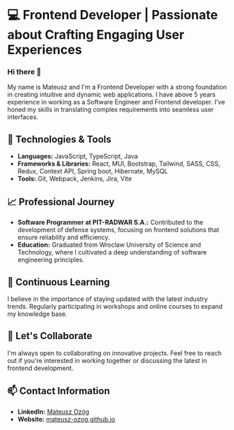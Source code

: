 # 💻 Frontend Developer | Passionate about Crafting Engaging User Experiences

### Hi there 👋
My name is Mateusz and I'm a Frontend Developer with a strong foundation in creating intuitive and dynamic web applications. I have above 5 years experience in working as a Software Engineer and Frontend developer. I've honed my skills in translating complex requirements into seamless user interfaces.

## 🔧 Technologies & Tools

- **Languages:** JavaScript, TypeScript, Java
- **Frameworks & Libraries:** React, MUI, Bootstrap, Tailwind, SASS, CSS, Redux, Context API, Spring boot, Hibernate, MySQL
- **Tools:** Git, Webpack, Jenkins, Jira, Vite

## 📈 Professional Journey

- **Software Programmer at PIT-RADWAR S.A.:** Contributed to the development of defense systems, focusing on frontend solutions that ensure reliability and efficiency.
- **Education:** Graduated from Wroclaw University of Science and Technology, where I cultivated a deep understanding of software engineering principles.

## 🌱 Continuous Learning

I believe in the importance of staying updated with the latest industry trends. Regularly participating in workshops and online courses to expand my knowledge base.

## 🚀 Let's Collaborate

I'm always open to collaborating on innovative projects. Feel free to reach out if you're interested in working together or discussing the latest in frontend development.

## 📫 Contact Information

- **LinkedIn:** [Mateusz Ozóg](https://www.linkedin.com/in/mateusz-ozog-dev/)  
- **Website:** [mateusz-ozog.github.io](https://matozog.github.io/mateusz-ozog/)  
